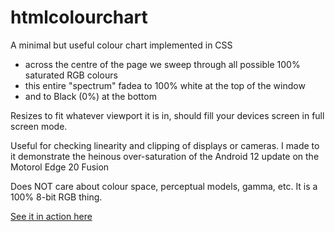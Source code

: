 # htmlcolourchart

A minimal but useful colour chart implemented in CSS 

- across the centre of the page we sweep through all possible 100% saturated RGB colours
- this entire "spectrum" fadea to 100% white at the top of the window
- and to Black (0%) at the bottom

Resizes to fit whatever viewport it is in, should fill your devices screen in full screen mode.

Useful for checking linearity and clipping of displays or cameras. I made to it demonstrate the heinous over-saturation of the Android 12 update on the Motorol Edge 20 Fusion

Does NOT care about colour space, perceptual models, gamma, etc. It is a 100% 8-bit RGB thing.

[See it in action here](https://piersg.github.io/htmlcolourchart/)
